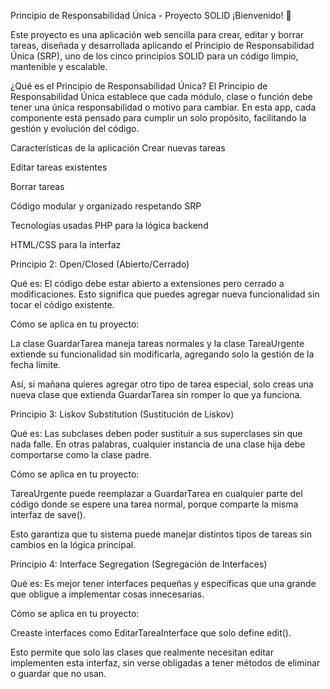 Principio de Responsabilidad Única - Proyecto SOLID
¡Bienvenido! 🚀

Este proyecto es una aplicación web sencilla para crear, editar y borrar tareas, diseñada y desarrollada aplicando el Principio de Responsabilidad Única (SRP), uno de los cinco principios SOLID para un código limpio, mantenible y escalable.

¿Qué es el Principio de Responsabilidad Única?
El Principio de Responsabilidad Única establece que cada módulo, clase o función debe tener una única responsabilidad o motivo para cambiar.
En esta app, cada componente está pensado para cumplir un solo propósito, facilitando la gestión y evolución del código.

Características de la aplicación
Crear nuevas tareas

Editar tareas existentes

Borrar tareas 

Código modular y organizado respetando SRP

Tecnologías usadas
PHP para la lógica backend

HTML/CSS para la interfaz

Principio 2: Open/Closed (Abierto/Cerrado)

Qué es: El código debe estar abierto a extensiones pero cerrado a modificaciones. Esto significa que puedes agregar nueva funcionalidad sin tocar el código existente.

Cómo se aplica en tu proyecto:

La clase GuardarTarea maneja tareas normales y la clase TareaUrgente extiende su funcionalidad sin modificarla, agregando solo la gestión de la fecha límite.

Así, si mañana quieres agregar otro tipo de tarea especial, solo creas una nueva clase que extienda GuardarTarea sin romper lo que ya funciona.

Principio 3: Liskov Substitution (Sustitución de Liskov)

Qué es: Las subclases deben poder sustituir a sus superclases sin que nada falle. En otras palabras, cualquier instancia de una clase hija debe comportarse como la clase padre.

Cómo se aplica en tu proyecto:

TareaUrgente puede reemplazar a GuardarTarea en cualquier parte del código donde se espere una tarea normal, porque comparte la misma interfaz de save().

Esto garantiza que tu sistema puede manejar distintos tipos de tareas sin cambios en la lógica principal.

Principio 4: Interface Segregation (Segregación de Interfaces)

Qué es: Es mejor tener interfaces pequeñas y específicas que una grande que obligue a implementar cosas innecesarias.

Cómo se aplica en tu proyecto:

Creaste interfaces como EditarTareaInterface que solo define edit().

Esto permite que solo las clases que realmente necesitan editar implementen esta interfaz, sin verse obligadas a tener métodos de eliminar o guardar que no usan.
